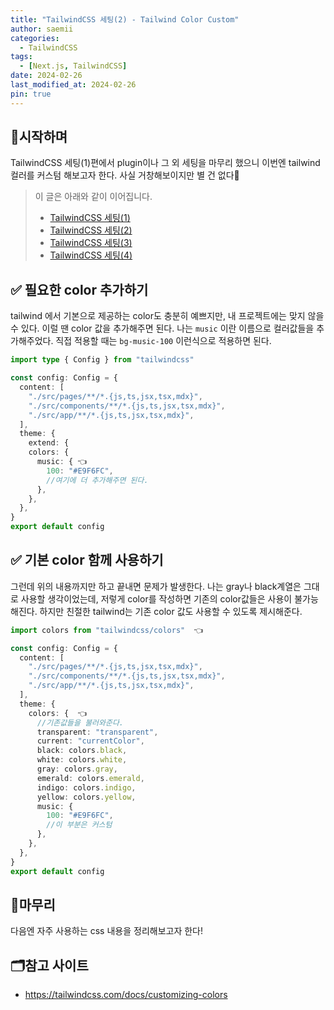 ```yaml
---
title: "TailwindCSS 세팅(2) - Tailwind Color Custom"
author: saemii
categories:
  - TailwindCSS
tags:
  - [Next.js, TailwindCSS]
date: 2024-02-26
last_modified_at: 2024-02-26
pin: true
---
```


## 📌시작하며

TailwindCSS 세팅(1)편에서 plugin이나 그 외 세팅을 마무리 했으니 이번엔 tailwind 컬러를 커스텀 해보고자 한다. 사실 거창해보이지만 별 건 없다🤭

> 이 글은 아래와 같이 이어집니다.
>
> - [TailwindCSS 세팅(1)](https://saemii-24.github.io/posts/tailwindcss-1/)
> - [TailwindCSS 세팅(2)](https://saemii-24.github.io/posts/tailwindcss-2/)
> - [TailwindCSS 세팅(3)](https://saemii-24.github.io/posts/tailwindcss-3/)
> - [TailwindCSS 세팅(4)](https://saemii-24.github.io/posts/tailwindcss-4/)

## ✅ 필요한 color 추가하기

tailwind 에서 기본으로 제공하는 color도 충분히 예쁘지만, 내 프로젝트에는 맞지 않을 수 있다. 이럴 땐 color 값을 추가해주면 된다. 나는 `music` 이란 이름으로 컬러값들을 추가해주었다. 직접 적용할 때는 `bg-music-100` 이런식으로 적용하면 된다.

```typescript
import type { Config } from "tailwindcss"

const config: Config = {
  content: [
    "./src/pages/**/*.{js,ts,jsx,tsx,mdx}",
    "./src/components/**/*.{js,ts,jsx,tsx,mdx}",
    "./src/app/**/*.{js,ts,jsx,tsx,mdx}",
  ],
  theme: {
    extend: {
    colors: {
      music: { 👈
        100: "#E9F6FC",
        //여기에 더 추가해주면 된다.
      },
    },
  },
}
export default config
```

## ✅ 기본 color 함께 사용하기

그런데 위의 내용까지만 하고 끝내면 문제가 발생한다. 나는 gray나 black계열은 그대로 사용할 생각이었는데, 저렇게 color를 작성하면 기존의 color값들은 사용이 불가능해진다.
하지만 친절한 tailwind는 기존 color 값도 사용할 수 있도록 제시해준다.

```typescript
import colors from "tailwindcss/colors"  👈

const config: Config = {
  content: [
    "./src/pages/**/*.{js,ts,jsx,tsx,mdx}",
    "./src/components/**/*.{js,ts,jsx,tsx,mdx}",
    "./src/app/**/*.{js,ts,jsx,tsx,mdx}",
  ],
  theme: {
    colors: {  👈
      //기존값들을 불러와준다.
      transparent: "transparent",
      current: "currentColor",
      black: colors.black,
      white: colors.white,
      gray: colors.gray,
      emerald: colors.emerald,
      indigo: colors.indigo,
      yellow: colors.yellow,
      music: {
        100: "#E9F6FC",
        //이 부분은 커스텀
      },
    },
  },
}
export default config
```

## 📩마무리

다음엔 자주 사용하는 css 내용을 정리해보고자 한다!

## 🗂️참고 사이트

- <https://tailwindcss.com/docs/customizing-colors>
